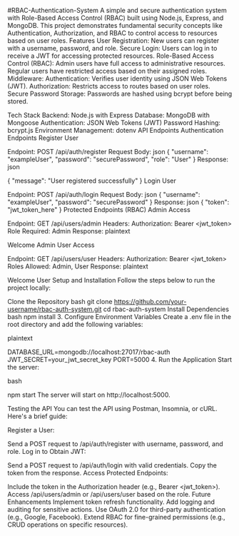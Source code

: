 #RBAC-Authentication-System
A simple and secure authentication system with Role-Based Access Control (RBAC) built using Node.js, Express, and MongoDB. This project demonstrates fundamental security concepts like Authentication, Authorization, and RBAC to control access to resources based on user roles. Features User Registration: New users can register with a username, password, and role. Secure Login: Users can log in to receive a JWT for accessing protected resources. Role-Based Access Control (RBAC): Admin users have full access to administrative resources. Regular users have restricted access based on their assigned roles. Middleware: Authentication: Verifies user identity using JSON Web Tokens (JWT). Authorization: Restricts access to routes based on user roles. Secure Password Storage: Passwords are hashed using bcrypt before being stored.

Tech Stack Backend: Node.js with Express Database: MongoDB with Mongoose Authentication: JSON Web Tokens (JWT) Password Hashing: bcrypt.js Environment Management: dotenv API Endpoints Authentication Endpoints Register User

Endpoint: POST /api/auth/register Request Body: json { "username": "exampleUser", "password": "securePassword", "role": "User" } Response: json

{ "message": "User registered successfully" } Login User

Endpoint: POST /api/auth/login Request Body: json { "username": "exampleUser", "password": "securePassword" } Response: json { "token": "jwt_token_here" } Protected Endpoints (RBAC) Admin Access

Endpoint: GET /api/users/admin Headers: Authorization: Bearer <jwt_token> Role Required: Admin Response: plaintext

Welcome Admin User Access

Endpoint: GET /api/users/user Headers: Authorization: Bearer <jwt_token> Roles Allowed: Admin, User Response: plaintext

Welcome User Setup and Installation Follow the steps below to run the project locally:

Clone the Repository bash git clone https://github.com/your-username/rbac-auth-system.git cd rbac-auth-system
Install Dependencies bash
npm install 3. Configure Environment Variables Create a .env file in the root directory and add the following variables:

plaintext

DATABASE_URL=mongodb://localhost:27017/rbac-auth JWT_SECRET=your_jwt_secret_key PORT=5000 4. Run the Application Start the server:

bash

npm start The server will start on http://localhost:5000.

Testing the API You can test the API using Postman, Insomnia, or cURL. Here's a brief guide:

Register a User:

Send a POST request to /api/auth/register with username, password, and role. Log in to Obtain JWT:

Send a POST request to /api/auth/login with valid credentials. Copy the token from the response. Access Protected Endpoints:

Include the token in the Authorization header (e.g., Bearer <jwt_token>). Access /api/users/admin or /api/users/user based on the role. Future Enhancements Implement token refresh functionality. Add logging and auditing for sensitive actions. Use OAuth 2.0 for third-party authentication (e.g., Google, Facebook). Extend RBAC for fine-grained permissions (e.g., CRUD operations on specific resources).
